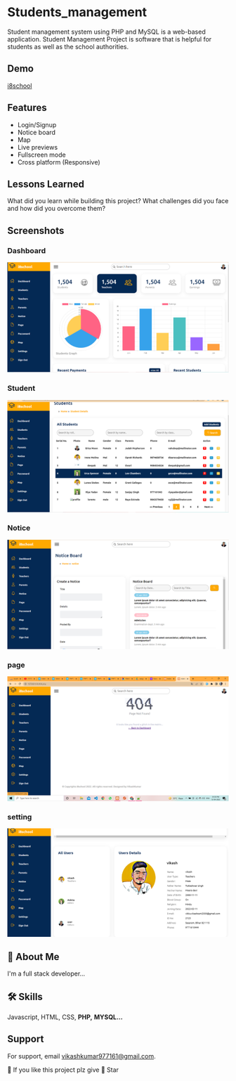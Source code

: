 
# Students_management

Student management system using PHP and MySQL is a web-based application. Student Management Project is software that is helpful for students as well as the school authorities.


## Demo

[i8school](https://i8school.epizy.com/i8/i8school.html)


## Features

- Login/Signup
- Notice board
- Map
- Live previews
- Fullscreen mode
- Cross platform (Responsive)


## Lessons Learned

What did you learn while building this project? What challenges did you face and how did you overcome them?


## Screenshots
### Dashboard
![Dashboard](images/dashboard.png)
### Student
![student_list](images/student.png)
### Notice
![Notice](images/notice.png)
### page
![page](images/page.png)
### setting
![setting](images/setting.png)



## 🚀 About Me
I'm a full stack developer...


## 🛠 Skills
Javascript, HTML, CSS, **PHP,** **MYSQL...**


## Support

For support, email vikashkumar977161@gmail.com.

:pray: If you like this project plz give :star2: Star 

